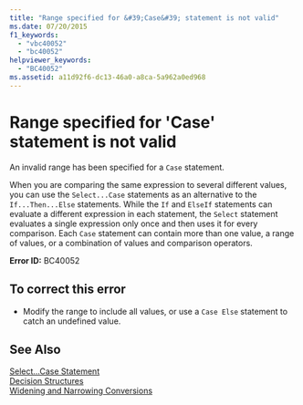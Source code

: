 ```yaml
---
title: "Range specified for &#39;Case&#39; statement is not valid"
ms.date: 07/20/2015
f1_keywords: 
  - "vbc40052"
  - "bc40052"
helpviewer_keywords: 
  - "BC40052"
ms.assetid: a11d92f6-dc13-46a0-a8ca-5a962a0ed968
---
```

# Range specified for &#39;Case&#39; statement is not valid
An invalid range has been specified for a `Case` statement.  
  
 When you are comparing the same expression to several different values, you can use the `Select...Case` statements as an alternative to the `If...Then...Else` statements. While the `If` and `ElseIf` statements can evaluate a different expression in each statement, the `Select` statement evaluates a single expression only once and then uses it for every comparison. Each `Case` statement can contain more than one value, a range of values, or a combination of values and comparison operators.  
  
 **Error ID:** BC40052  
  
## To correct this error  
  
- Modify the range to include all values, or use a `Case Else` statement to catch an undefined value.  
  
## See Also  
 [Select...Case Statement](../../visual-basic/language-reference/statements/select-case-statement.md)  
 [Decision Structures](../../visual-basic/programming-guide/language-features/control-flow/decision-structures.md)  
 [Widening and Narrowing Conversions](../../visual-basic/programming-guide/language-features/data-types/widening-and-narrowing-conversions.md)
